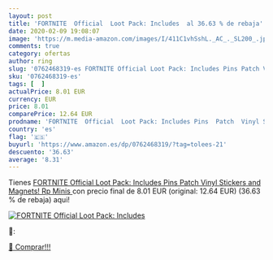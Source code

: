 ```yaml
---
layout: post
title: 'FORTNITE  Official  Loot Pack: Includes  al 36.63 % de rebaja'
date: 2020-02-09 19:08:07
image: 'https://m.media-amazon.com/images/I/411C1vhSshL._AC_._SL200_.jpg'
comments: true
category: ofertas
author: ring
slug: '0762468319-es FORTNITE Official Loot Pack: Includes Pins Patch Vinyl...'
sku: '0762468319-es'
tags: [  ]
actualPrice: 8.01 EUR
currency: EUR
price: 8.01
comparePrice: 12.64 EUR
prodname: 'FORTNITE  Official  Loot Pack: Includes Pins  Patch  Vinyl Stickers  and Magnets!  Rp Minis '
country: 'es'
flag: '🇪🇸'
buyurl: 'https://www.amazon.es/dp/0762468319/?tag=tolees-21'
descuento: '36.63'
average: '8.31'
---
```


Tienes [FORTNITE  Official  Loot Pack: Includes Pins  Patch  Vinyl Stickers  and Magnets!  Rp Minis ](https://www.amazon.es/dp/0762468319/?tag=tolees-21) con precio final de  8.01 EUR (original: 12.64 EUR) (36.63 %  de rebaja) aqui!

[![FORTNITE  Official  Loot Pack: Includes ](https://m.media-amazon.com/images/I/411C1vhSshL._AC_._SL200_.jpg)](https://www.amazon.es/dp/0762468319/?tag=tolees-21)

🔎:


[🛒 Comprar!!!](https://www.amazon.es/dp/0762468319/?tag=tolees-21)

